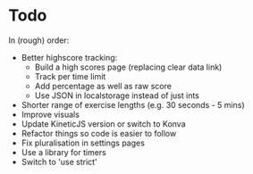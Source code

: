 # Todo

In (rough) order: 

- Better highscore tracking:
    - Build a high scores page (replacing clear data link)
    - Track per time limit
    - Add percentage as well as raw score
    - Use JSON in localstorage instead of just ints
- Shorter range of exercise lengths (e.g. 30 seconds - 5 mins)
- Improve visuals
- Update KineticJS version or switch to Konva
- Refactor things so code is easier to follow
- Fix pluralisation in settings pages
- Use a library for timers
- Switch to 'use strict'
